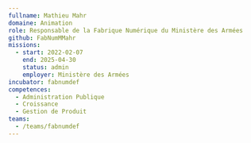 ```yaml
---
fullname: Mathieu Mahr
domaine: Animation
role: Responsable de la Fabrique Numérique du Ministère des Armées
github: FabNumMMahr
missions:
  - start: 2022-02-07
    end: 2025-04-30
    status: admin
    employer: Ministère des Armées
incubator: fabnumdef
competences:
  - Administration Publique
  - Croissance
  - Gestion de Produit
teams:
  - /teams/fabnumdef
---
```

